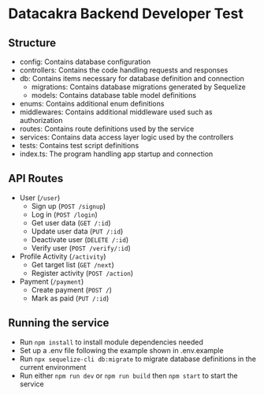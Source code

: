 # Datacakra Backend Developer Test
## Structure
- config: Contains database configuration
- controllers: Contains the code handling requests and responses
- db: Contains items necessary for database definition and connection
    - migrations: Contains database migrations generated by Sequelize
    - models: Contains database table model definitions
- enums: Contains additional enum definitions
- middlewares: Contains additional middleware used such as authorization
- routes: Contains route definitions used by the service
- services: Contains data access layer logic used by the controllers
- tests: Contains test script definitions
- index.ts: The program handling app startup and connection

## API Routes
- User (`/user`)
    - Sign up (`POST /signup`)
    - Log in (`POST /login`)
    - Get user data (`GET /:id`)
    - Update user data (`PUT /:id`)
    - Deactivate user (`DELETE /:id`)
    - Verify user (`POST /verify/:id`)
- Profile Activity (`/activity`)
    - Get target list (`GET /next`)
    - Register activity (`POST /action`)
- Payment (`/payment`)
    - Create payment (`POST /`)
    - Mark as paid (`PUT /:id`)

## Running the service
- Run `npm install` to install module dependencies needed
- Set up a .env file following the example shown in .env.example
- Run `npx sequelize-cli db:migrate` to migrate database definitions in the current environment
- Run either `npm run dev` or `npm run build` then `npm start` to start the service